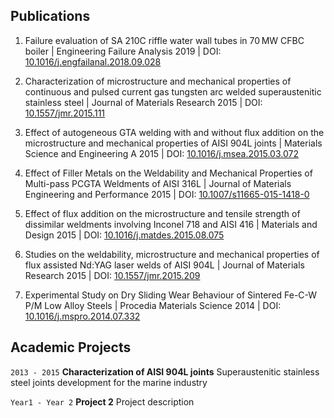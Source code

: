## Publications
1. Failure evaluation of SA 210C riffle water wall tubes in 70 MW CFBC boiler
 | Engineering Failure Analysis 2019
 | DOI: [10.1016/j.engfailanal.2018.09.028](https://doi.org/10.1016/j.engfailanal.2018.09.028)

2. Characterization of microstructure and mechanical properties of continuous and pulsed current gas tungsten arc welded superaustenitic stainless steel
 | Journal of Materials Research 2015
 | DOI: [10.1557/jmr.2015.111](https://doi.org/10.1557/jmr.2015.111)

3. Effect of autogeneous GTA welding with and without flux addition on the microstructure and mechanical properties of AISI 904L joints
 | Materials Science and Engineering A 2015
 | DOI: [10.1016/j.msea.2015.03.072](https://doi.org/10.1016/j.msea.2015.03.072)

4. Effect of Filler Metals on the Weldability and Mechanical Properties of Multi-pass PCGTA Weldments of AISI 316L
 | Journal of Materials Engineering and Performance 2015
 | DOI: [10.1007/s11665-015-1418-0](https://doi.org/10.1007/s11665-015-1418-0)

5. Effect of flux addition on the microstructure and tensile strength of dissimilar weldments involving Inconel 718 and AISI 416
 | Materials and Design 2015
 | DOI: [10.1016/j.matdes.2015.08.075](https://doi.org/10.1016/j.matdes.2015.08.075)

6. Studies on the weldability, microstructure and mechanical properties of flux assisted Nd:YAG laser welds of AISI 904L
 | Journal of Materials Research 2015
 | DOI: [10.1557/jmr.2015.209](https://doi.org/10.1557/jmr.2015.209)

7. Experimental Study on Dry Sliding Wear Behaviour of Sintered Fe-C-W P/M Low Alloy Steels
 | Procedia Materials Science 2014
 | DOI: [10.1016/j.mspro.2014.07.332](https://doi.org/10.1016/j.mspro.2014.07.332)

## Academic Projects

`2013 - 2015`
__Characterization of AISI 904L joints__
Superaustenitic stainless steel joints development for the marine industry

`Year1 - Year 2`
__Project 2__
Project description


